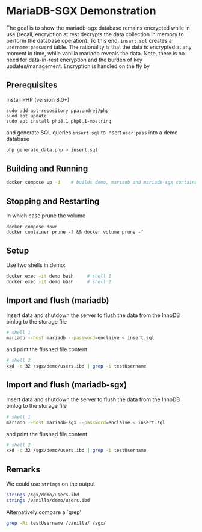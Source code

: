 # MariaDB-SGX Demonstration

The goal is to show the mariadb-sgx database remains encrypted while in use (recall, encryption at rest decrypts the data collection in memory to perform the database operation). To this end, `insert.sql` creates a `username:password` table. The rationality is that the data is encrypted at any moment in time, while vanilla mariadb reveals the data. Note, there is no need for data-in-rest encryption and the burden of key updates/management. Encryption is handled on the fly by 

## Prerequisites

Install PHP (version 8.0+)
```
sudo add-apt-repository ppa:ondrej/php
suod apt update
sudo apt install php8.1 php8.1-mbstring
```
and generate SQL queries `insert.sql` to insert `user:pass` into a demo database
```bash
php generate_data.php > insert.sql
```

## Building and Running
```bash
docker compose up -d    # builds demo, mariadb and mariadb-sgx container
```
## Stopping and Restarting
In which case prune the volume
```
docker compose down
docker container prune -f && docker volume prune -f
```
## Setup

Use two shells in demo:

```bash
docker exec -it demo bash     # shell 1
docker exec -it demo bash     # shell 2
```

## Import and flush (mariadb)

Insert data and shutdown the server to flush the data from the InnoDB binlog to the storage file

```bash
# shell 1
mariadb --host mariadb --password=enclaive < insert.sql
```
and print the flushed file content

```bash
# shell 2
xxd -c 32 /sgx/demo/users.ibd | grep -i testUsername
```

## Import and flush (mariadb-sgx)

Insert data and shutdown the server to flush the data from the InnoDB binlog to the storage file

```bash
# shell 1
mariadb --host mariadb-sgx --password=enclaive < insert.sql
```
and print the flushed file content

```bash
# shell 2
xxd -c 32 /sgx/demo/users.ibd | grep -i testUsername
```

## Remarks

We could use `strings` on the output

```bash
strings /sgx/demo/users.ibd
strings /vanilla/demo/users.ibd
```

Alternatively compare a `grep'

```bash
grep -Ri testUsername /vanilla/ /sgx/
```
